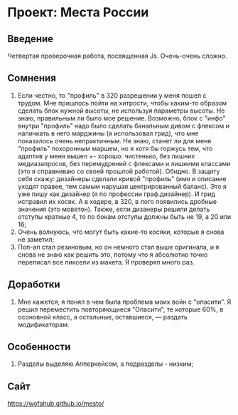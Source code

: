 # Проект: Места России  

## Введение  
Четвертая проверочная работа, посвященная Js. Очень-очень сложно.  
## Cомнения  
1. Если честно, то "профиль" в 320 разрешении у меня пошел с трудом. Мне пришлось пойти на хитрости, чтобы каким-то образом сделать блок нужной высоты, не используя параметры высоты. Не знаю, правильным ли было мое решение. Возможно, блок с "инфо" внутри "профиль" надо было сделать банальным дивом с флексом и напичкать в него марджины (я использовал грид), что мне показалось очень непрактичным. Не знаю, станет ли для меня "профиль" похоронным маршем, но я хотя бы горжусь тем, что адаптив у меня вышел +- хорошо: чистенько, без лишних медиазапросов, без перемудрений с флексами и лишними классами (это я справниваю со своей прошлой работой). Обидно. В защиту себя скажу: дизайнеры сделали кривой "профиль" (имя и описание уходят правее, тем самым нарушая центрированный баланс). Это я уже пишу как дизайнер (я по профессии граф.дизайнер). И грид исправил их косяк. А в хедере, в 320, в лого появились дробные значения (это моветон). Также, если дизанеры решили делать отступы кратные 4, то по бокам отступы должны быть не 19, а 20 или 16;  
2. Очень волнуюсь, что могут быть какие-то косяки, которые я снова не заметил;  
3. Поп-ап стал резиновым, но он немного стал выше оригинала, и я снова не знаю как решить это, потому что я абсолютно точно переписал все пиксели из макета. Я проверял много раз.  
## Доработки  
1. Мне кажется, я понял в чем была проблема моих войн с "опасити". Я решил переместить повторяющиеся "Опасити", те которые 60%, в осоновной класс, а остальные, оставшиеся, — раздать модификаторам.
## Особенности  
1. Разделы выделяю Апперкейсом, а подразделы - низким;  
## Сайт  
https://wofahub.github.io/mesto/